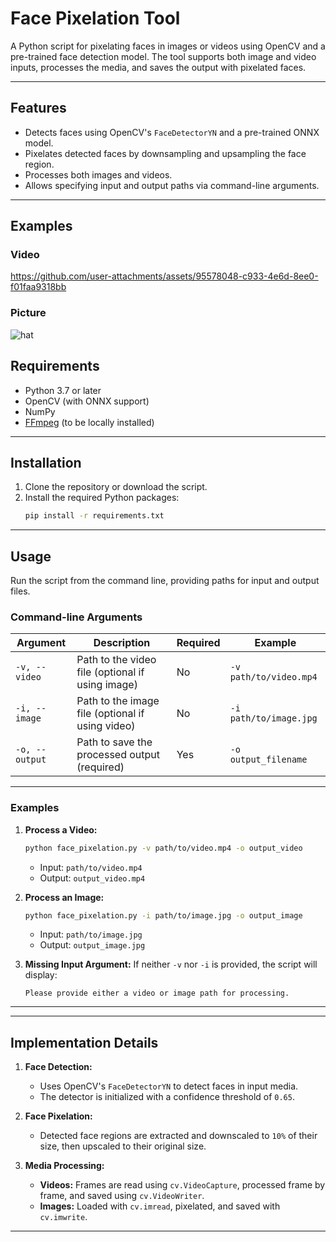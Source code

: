 
# Face Pixelation Tool

A Python script for pixelating faces in images or videos using OpenCV and a pre-trained face detection model. The tool supports both image and video inputs, processes the media, and saves the output with pixelated faces.

---

## Features

- Detects faces using OpenCV's `FaceDetectorYN` and a pre-trained ONNX model.
- Pixelates detected faces by downsampling and upsampling the face region.
- Processes both images and videos.
- Allows specifying input and output paths via command-line arguments.

---
## Examples
### Video


https://github.com/user-attachments/assets/95578048-c933-4e6d-8ee0-f01faa9318bb


### Picture 
![hat](https://github.com/user-attachments/assets/00e89786-7c98-4552-bd20-7d1082706a1b)

## Requirements

- Python 3.7 or later
- OpenCV (with ONNX support)
- NumPy
- [FFmpeg](https://ffmpeg.org/) (to be locally installed)
---

## Installation

1. Clone the repository or download the script.
2. Install the required Python packages:
   ```bash
   pip install -r requirements.txt
   ```
---

## Usage

Run the script from the command line, providing paths for input and output files.

### Command-line Arguments

| Argument         | Description                                       | Required | Example                              |
|-------------------|---------------------------------------------------|----------|--------------------------------------|
| `-v, --video`    | Path to the video file (optional if using image)  | No       | `-v path/to/video.mp4`              |
| `-i, --image`    | Path to the image file (optional if using video)  | No       | `-i path/to/image.jpg`              |
| `-o, --output`   | Path to save the processed output (required)      | Yes      | `-o output_filename`                |

---

### Examples

1. **Process a Video:**
   ```bash
   python face_pixelation.py -v path/to/video.mp4 -o output_video
   ```
   - Input: `path/to/video.mp4`
   - Output: `output_video.mp4`

2. **Process an Image:**
   ```bash
   python face_pixelation.py -i path/to/image.jpg -o output_image
   ```
   - Input: `path/to/image.jpg`
   - Output: `output_image.jpg`

3. **Missing Input Argument:**
   If neither `-v` nor `-i` is provided, the script will display:
   ```
   Please provide either a video or image path for processing.
   ```

---


---

## Implementation Details

1. **Face Detection:**
   - Uses OpenCV's `FaceDetectorYN` to detect faces in input media.
   - The detector is initialized with a confidence threshold of `0.65`.

2. **Face Pixelation:**
   - Detected face regions are extracted and downscaled to `10%` of their size, then upscaled to their original size.

3. **Media Processing:**
   - **Videos:** Frames are read using `cv.VideoCapture`, processed frame by frame, and saved using `cv.VideoWriter`.
   - **Images:** Loaded with `cv.imread`, pixelated, and saved with `cv.imwrite`.

---

